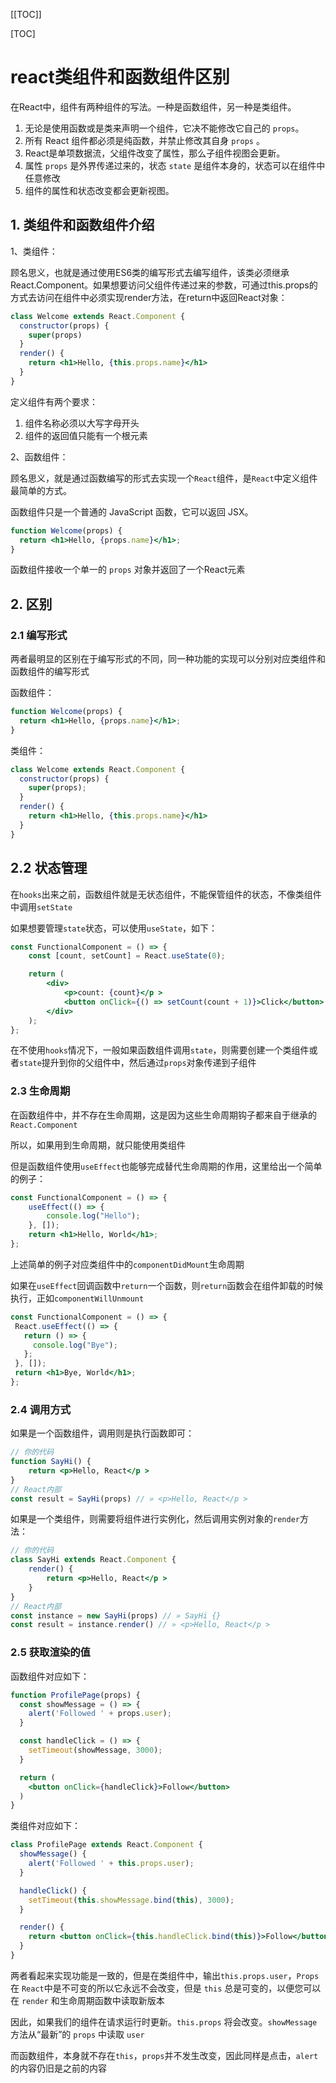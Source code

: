 [[TOC]]

[TOC]

# react类组件和函数组件区别

在React中，组件有两种组件的写法。一种是函数组件，另一种是类组件。

1. 无论是使用函数或是类来声明一个组件，它决不能修改它自己的 `props`。
2. 所有 React 组件都必须是纯函数，并禁止修改其自身 `props` 。
3. React是单项数据流，父组件改变了属性，那么子组件视图会更新。
4. 属性 `props` 是外界传递过来的，状态 `state` 是组件本身的，状态可以在组件中任意修改
5. 组件的属性和状态改变都会更新视图。

## 1. 类组件和函数组件介绍

1、类组件：

顾名思义，也就是通过使用ES6类的编写形式去编写组件，该类必须继承React.Component。如果想要访问父组件传递过来的参数，可通过this.props的方式去访问在组件中必须实现render方法，在return中返回React对象：

```jsx
class Welcome extends React.Component {
  constructor(props) {
    super(props)
  }
  render() {
    return <h1>Hello, {this.props.name}</h1>
  }
}
```

定义组件有两个要求：

1. 组件名称必须以大写字母开头
2. 组件的返回值只能有一个根元素

2、函数组件：

顾名思义，就是通过函数编写的形式去实现一个`React`组件，是`React`中定义组件最简单的方式。

函数组件只是一个普通的 JavaScript 函数，它可以返回 JSX。

```jsx
function Welcome(props) {
  return <h1>Hello, {props.name}</h1>;
}
```

函数组件接收一个单一的 `props` 对象并返回了一个React元素

## 2. 区别

### 2.1 编写形式

两者最明显的区别在于编写形式的不同，同一种功能的实现可以分别对应类组件和函数组件的编写形式

函数组件：

```jsx
function Welcome(props) {
  return <h1>Hello, {props.name}</h1>;
}
```

类组件：

```jsx
class Welcome extends React.Component {
  constructor(props) {
    super(props);
  }
  render() {
    return <h1>Hello, {this.props.name}</h1>
  }
}
```

## 2.2 状态管理

在`hooks`出来之前，函数组件就是无状态组件，不能保管组件的状态，不像类组件中调用`setState`

如果想要管理`state`状态，可以使用`useState`，如下：

```jsx
const FunctionalComponent = () => {
    const [count, setCount] = React.useState(0);

    return (
        <div>
            <p>count: {count}</p >
            <button onClick={() => setCount(count + 1)}>Click</button>
        </div>
    );
};
```

在不使用`hooks`情况下，一般如果函数组件调用`state`，则需要创建一个类组件或者`state`提升到你的父组件中，然后通过`props`对象传递到子组件

### 2.3 生命周期

在函数组件中，并不存在生命周期，这是因为这些生命周期钩子都来自于继承的`React.Component`

所以，如果用到生命周期，就只能使用类组件

但是函数组件使用`useEffect`也能够完成替代生命周期的作用，这里给出一个简单的例子：

```jsx
const FunctionalComponent = () => {
    useEffect(() => {
        console.log("Hello");
    }, []);
    return <h1>Hello, World</h1>;
};
```

上述简单的例子对应类组件中的`componentDidMount`生命周期

如果在`useEffect`回调函数中`return`一个函数，则`return`函数会在组件卸载的时候执行，正如`componentWillUnmount`

```jsx
const FunctionalComponent = () => {
 React.useEffect(() => {
   return () => {
     console.log("Bye");
   };
 }, []);
 return <h1>Bye, World</h1>;
};
```

### 2.4 调用方式

如果是一个函数组件，调用则是执行函数即可：

```jsx
// 你的代码 
function SayHi() { 
    return <p>Hello, React</p > 
} 
// React内部 
const result = SayHi(props) // » <p>Hello, React</p >
```

如果是一个类组件，则需要将组件进行实例化，然后调用实例对象的`render`方法：

```jsx
// 你的代码 
class SayHi extends React.Component { 
    render() { 
        return <p>Hello, React</p > 
    } 
} 
// React内部 
const instance = new SayHi(props) // » SayHi {} 
const result = instance.render() // » <p>Hello, React</p >
```

### 2.5 获取渲染的值

函数组件对应如下：

```jsx
function ProfilePage(props) {
  const showMessage = () => {
    alert('Followed ' + props.user);
  }

  const handleClick = () => {
    setTimeout(showMessage, 3000);
  }

  return (
    <button onClick={handleClick}>Follow</button>
  )
}
```

类组件对应如下：

```jsx
class ProfilePage extends React.Component {
  showMessage() {
    alert('Followed ' + this.props.user);
  }

  handleClick() {
    setTimeout(this.showMessage.bind(this), 3000);
  }

  render() {
    return <button onClick={this.handleClick.bind(this)}>Follow</button>
  }
}
```

两者看起来实现功能是一致的，但是在类组件中，输出`this.props.user`，`Props`在 `React`中是不可变的所以它永远不会改变，但是 `this` 总是可变的，以便您可以在 `render` 和生命周期函数中读取新版本

因此，如果我们的组件在请求运行时更新。`this.props` 将会改变。`showMessage`方法从“最新”的 `props` 中读取 `user`

而函数组件，本身就不存在`this`，`props`并不发生改变，因此同样是点击，`alert`的内容仍旧是之前的内容





